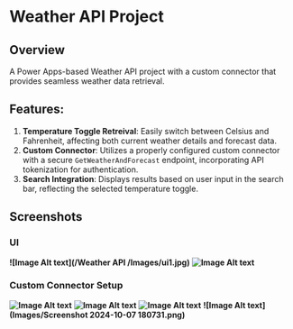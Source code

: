 
# Weather API Project

## Overview
A Power Apps-based Weather API project with a custom connector that provides seamless weather data retrieval.

## Features:
1. **Temperature Toggle Retreival**: Easily switch between Celsius and Fahrenheit, affecting both current weather details and forecast data.
2. **Custom Connector**: Utilizes a properly configured custom connector with a secure `GetWeatherAndForecast` endpoint, incorporating API tokenization for authentication.
3. **Search Integration**: Displays results based on user input in the search bar, reflecting the selected temperature toggle.

## Screenshots

### UI
**![Image Alt text](/Weather API
/Images/ui1.jpg)**
**![Image Alt text](Images/ui2.jpg)**

### Custom Connector Setup
**![Image Alt text](Images/photo_1_2024-10-07_19-15-02.jpg)**
**![Image Alt text](Images/photo_5_2024-10-07_19-15-02.jpg)**
**![Image Alt text](Images/photo_4_2024-10-07_19-15-02.jpg)**
**![Image Alt text](Images/Screenshot 2024-10-07 180731.png)**



